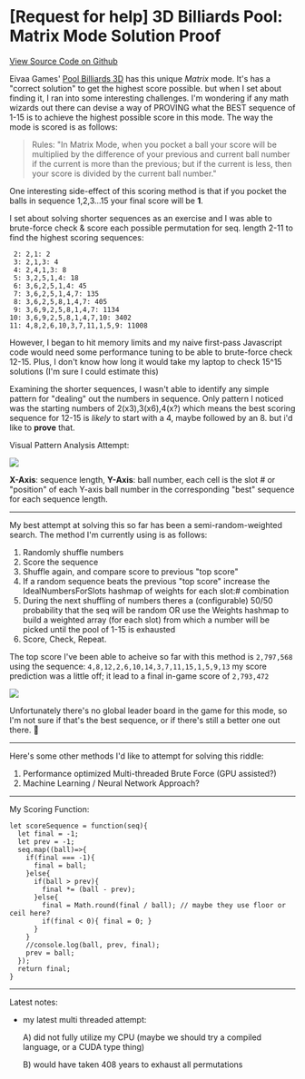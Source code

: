 # [Request for help] 3D Billiards Pool: Matrix Mode Solution Proof

[View Source Code on Github](https://github.com/jakedowns/matrix-mode-sequence-finder)

Eivaa Games' [Pool Billiards 3D](https://www.eivaagames.com/games/pool-billiards-3d/) has this unique *Matrix* mode. It's has a "correct solution" to get the highest score possible. but when I set about finding it, I ran into some interesting challenges. I'm wondering if any math wizards out there can devise a way of PROVING what the BEST sequence of 1-15 is to achieve the highest possible score in this mode. The way the mode is scored is as follows:

> Rules: "In Matrix Mode, when you pocket a ball your score will be multiplied by the difference of your previous and current ball number if the current is more than the previous; but if the current is less, then your score is divided by the current ball number."

One interesting side-effect of this scoring method is that if you pocket the balls in sequence 1,2,3...15 your final score will be **1**.

I set about solving shorter sequences as an exercise and I was able to brute-force check & score each possible permutation for seq. length 2-11 to find the highest scoring sequences:

```
 2: 2,1: 2
 3: 2,1,3: 4
 4: 2,4,1,3: 8
 5: 3,2,5,1,4: 18
 6: 3,6,2,5,1,4: 45
 7: 3,6,2,5,1,4,7: 135
 8: 3,6,2,5,8,1,4,7: 405
 9: 3,6,9,2,5,8,1,4,7: 1134
10: 3,6,9,2,5,8,1,4,7,10: 3402
11: 4,8,2,6,10,3,7,11,1,5,9: 11008
```

However, I began to hit memory limits and my naive first-pass Javascript code would need some performance tuning to be able to brute-force check 12-15. Plus, I don't know how long it would take my laptop to check 15^15 solutions (I'm sure I could estimate this)

Examining the shorter sequences, I wasn't able to identify any simple pattern for "dealing" out the numbers in sequence. Only pattern I noticed was the starting numbers of 2(x3),3(x6),4(x?) which means the best scoring sequence for 12-15 is _likely_ to start with a 4, maybe followed by an 8. but i'd like to **prove** that.

Visual Pattern Analysis Attempt:

![](https://i.imgur.com/GqZ5A7X.png)

**X-Axis**: sequence length, **Y-Axis**: ball number, each cell is the slot # or "position" of each Y-axis ball number in the corresponding "best" sequence for each sequence length.

---

My best attempt at solving this so far has been a semi-random-weighted search. The method I'm currently using is as follows:

1. Randomly shuffle numbers
1. Score the sequence
1. Shuffle again, and compare score to previous "top score"
1. If a random sequence beats the previous "top score" increase the IdealNumbersForSlots hashmap of weights for each slot:# combination
1. During the next shuffling of numbers theres a (configurable) 50/50 probability that the seq will be random OR use the Weights hashmap to build a weighted array (for each slot) from which a number will be picked until the pool of 1-15 is exhausted
1. Score, Check, Repeat.

The top score I've been able to acheive so far with this method is `2,797,568` using the sequence: `4,8,12,2,6,10,14,3,7,11,15,1,5,9,13` my score prediction was a little off; it lead to a final in-game score of `2,793,472`

![](https://i.imgur.com/1T0rxHB.jpg)

Unfortunately there's no global leader board in the game for this mode, so I'm not sure if that's the best sequence, or if there's still a better one out there. 🤩

---

Here's some other methods I'd like to attempt for solving this riddle:
1. Performance optimized Multi-threaded Brute Force (GPU assisted?)
2. Machine Learning / Neural Network Approach?


---

My Scoring Function:

```
let scoreSequence = function(seq){
  let final = -1;
  let prev = -1;
  seq.map((ball)=>{
    if(final === -1){
      final = ball;
    }else{
      if(ball > prev){
        final *= (ball - prev);
      }else{
        final = Math.round(final / ball); // maybe they use floor or ceil here?
        if(final < 0){ final = 0; }
      }
    }
    //console.log(ball, prev, final);
    prev = ball;
  });
  return final;
}
```

---

Latest notes:

- my latest multi threaded attempt:

  A) did not fully utilize my CPU (maybe we should try a compiled language, or a CUDA type thing)

  B) would have taken 408 years to exhaust all permutations
		
		